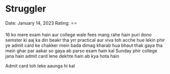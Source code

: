 # Struggler

Date: January 14, 2023
Rating: ⭐⭐

16 ko mere exam hain aur college wale fees mang rahe hain puri dono semster ki aaj ka din beakr tha yrr practical aur viva toh acche hue lekin phir ye admit card ke chakker mein bada dimag kharab hua bhaut thak gaya tha mein ghar par aakar so gaya ab parso exam hain kal Sunday phir college jana hain admit card lene dekhte hain ab kya hota hain

Admit card toh leke aaunga hi kal